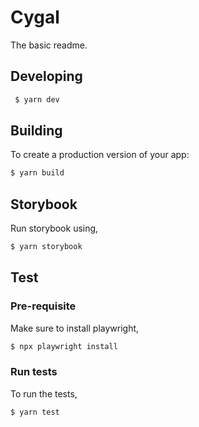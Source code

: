 # Cygal

The basic readme.

## Developing

```bash
 $ yarn dev
```

## Building

To create a production version of your app:

```bash
$ yarn build
```

## Storybook

Run storybook using,

```bash
$ yarn storybook
```

## Test

### Pre-requisite

Make sure to install playwright,

```bash
$ npx playwright install
```

### Run tests

To run the tests,

```bash
$ yarn test
```
